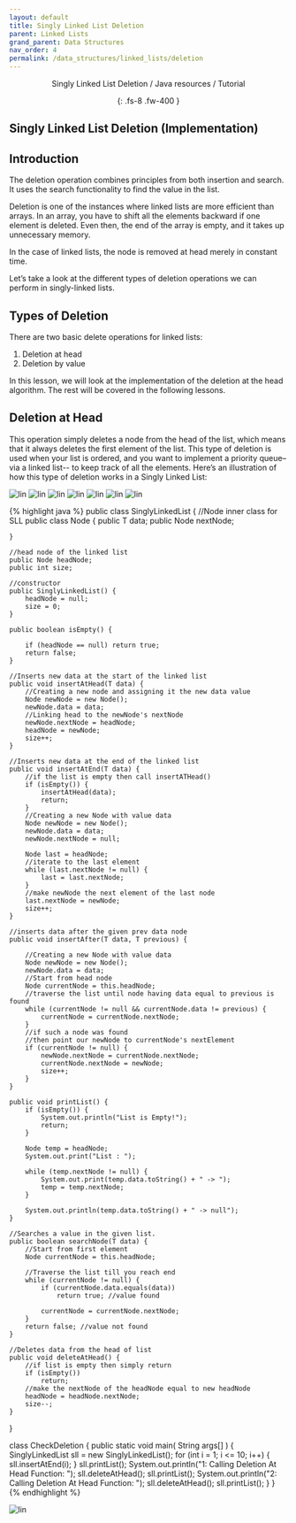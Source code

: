 ```yaml
---
layout: default
title: Singly Linked List Deletion
parent: Linked Lists
grand_parent: Data Structures
nav_order: 4
permalink: /data_structures/linked_lists/deletion
---
```

<div align="center" markdown="1">
Singly Linked List Deletion / Java resources / Tutorial

{: .fs-8 .fw-400 }
</div>

## Singly Linked List Deletion (Implementation)

## Introduction 
The deletion operation combines principles from both insertion and search. It uses the search functionality to find the value in the list.

Deletion is one of the instances where linked lists are more efficient than arrays. In an array, you have to shift all the elements backward if one element is deleted. Even then, the end of the array is empty, and it takes up unnecessary memory.

In the case of linked lists, the node is removed at head merely in constant time.

Let’s take a look at the different types of deletion operations we can perform in singly-linked lists.

## Types of Deletion 
There are two basic delete operations for linked lists:
1. Deletion at head
2. Deletion by value

In this lesson, we will look at the implementation of the deletion at the head algorithm. The rest will be covered in the following lessons.

## Deletion at Head 
This operation simply deletes a node from the head of the list, which means that it always deletes the first element of the list. This type of deletion is used when your list is ordered, and you want to implement a priority queue–via a linked list-- to keep track of all the elements. Here’s an illustration of how this type of deletion works in a Singly Linked List:

![lin](https://raw.githubusercontent.com/JavaLvivDev/prog-resources/master/resources/lin/lin60.png)
![lin](https://raw.githubusercontent.com/JavaLvivDev/prog-resources/master/resources/lin/lin61.png)
![lin](https://raw.githubusercontent.com/JavaLvivDev/prog-resources/master/resources/lin/lin62.png)
![lin](https://raw.githubusercontent.com/JavaLvivDev/prog-resources/master/resources/lin/lin63.png)
![lin](https://raw.githubusercontent.com/JavaLvivDev/prog-resources/master/resources/lin/lin64.png)
![lin](https://raw.githubusercontent.com/JavaLvivDev/prog-resources/master/resources/lin/lin65.png)
![lin](https://raw.githubusercontent.com/JavaLvivDev/prog-resources/master/resources/lin/lin66.png)

{% highlight java %}
public class SinglyLinkedList<T> {
    //Node inner class for SLL
    public class Node {
        public T data;
        public Node nextNode;

    }

    //head node of the linked list
    public Node headNode;
    public int size;

    //constructor
    public SinglyLinkedList() {
        headNode = null;
        size = 0;
    }

    public boolean isEmpty() {

        if (headNode == null) return true;
        return false;
    }

    //Inserts new data at the start of the linked list
    public void insertAtHead(T data) {
        //Creating a new node and assigning it the new data value
        Node newNode = new Node();
        newNode.data = data;
        //Linking head to the newNode's nextNode
        newNode.nextNode = headNode;
        headNode = newNode;
        size++;
    }

    //Inserts new data at the end of the linked list
    public void insertAtEnd(T data) {
        //if the list is empty then call insertATHead()
        if (isEmpty()) {
            insertAtHead(data);
            return;
        }
        //Creating a new Node with value data
        Node newNode = new Node();
        newNode.data = data;
        newNode.nextNode = null;

        Node last = headNode;
        //iterate to the last element
        while (last.nextNode != null) {
            last = last.nextNode;
        }
        //make newNode the next element of the last node
        last.nextNode = newNode;
        size++;
    }

    //inserts data after the given prev data node
    public void insertAfter(T data, T previous) {

        //Creating a new Node with value data
        Node newNode = new Node();
        newNode.data = data;
        //Start from head node
        Node currentNode = this.headNode;
        //traverse the list until node having data equal to previous is found
        while (currentNode != null && currentNode.data != previous) {
            currentNode = currentNode.nextNode;
        }
        //if such a node was found
        //then point our newNode to currentNode's nextElement
        if (currentNode != null) {
            newNode.nextNode = currentNode.nextNode;
            currentNode.nextNode = newNode;
            size++;
        }
    }

    public void printList() {
        if (isEmpty()) {
            System.out.println("List is Empty!");
            return;
        }

        Node temp = headNode;
        System.out.print("List : ");

        while (temp.nextNode != null) {
            System.out.print(temp.data.toString() + " -> ");
            temp = temp.nextNode;
        }

        System.out.println(temp.data.toString() + " -> null");
    }

    //Searches a value in the given list.
    public boolean searchNode(T data) {
        //Start from first element
        Node currentNode = this.headNode;

        //Traverse the list till you reach end
        while (currentNode != null) {
            if (currentNode.data.equals(data))
                return true; //value found

            currentNode = currentNode.nextNode;
        }
        return false; //value not found
    }

    //Deletes data from the head of list
    public void deleteAtHead() {
        //if list is empty then simply return
        if (isEmpty())
            return;
        //make the nextNode of the headNode equal to new headNode
        headNode = headNode.nextNode;
        size--;
    }
}

class CheckDeletion {
  public static void main( String args[] ) {
        SinglyLinkedList<Integer> sll = new SinglyLinkedList<Integer>(); 
        for (int i = 1; i <= 10; i++) {
			    sll.insertAtEnd(i);
        }
        sll.printList();
        System.out.println("1: Calling Deletion At Head Function: ");
        sll.deleteAtHead();
        sll.printList();
        System.out.println("2: Calling Deletion At Head Function: ");
        sll.deleteAtHead();
        sll.printList();
    }
}
{% endhighlight %}

![lin](https://raw.githubusercontent.com/JavaLvivDev/prog-resources/master/resources/lin/lin67.png)